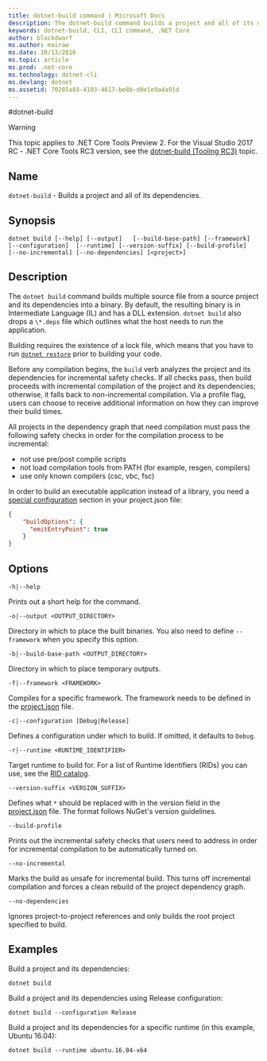 ```yaml
---
title: dotnet-build command | Microsoft Docs
description: The dotnet-build command builds a project and all of its dependencies. 
keywords: dotnet-build, CLI, CLI command, .NET Core
author: blackdwarf
ms.author: mairaw
ms.date: 10/13/2016
ms.topic: article
ms.prod: .net-core
ms.technology: dotnet-cli
ms.devlang: dotnet
ms.assetid: 70285a83-4103-4617-be8b-d0e1e9a4a91d
---
```


#dotnet-build

> [!WARNING]
> This topic applies to .NET Core Tools Preview 2. For the  Visual Studio 2017 RC - .NET Core Tools RC3 version,
> see the [dotnet-build (Tooling RC3)](../preview3/tools/dotnet-build.md) topic.

## Name 
`dotnet-build` - Builds a project and all of its dependencies. 

## Synopsis

`dotnet build [--help] [--output]  
    [--build-base-path] [--framework]  
    [--configuration]  [--runtime] [--version-suffix]
    [--build-profile]  [--no-incremental] [--no-dependencies]
    [<project>]`

## Description

The `dotnet build` command builds multiple source file from a source project and its dependencies into a binary. 
By default, the resulting binary is in Intermediate Language (IL) and has a DLL extension. 
`dotnet build` also drops a `\*.deps` file which outlines what the host needs to run the application.  

Building requires the existence of a lock file, which means that you have to run [`dotnet restore`](dotnet-restore.md) prior to building your code.

Before any compilation begins, the `build` verb analyzes the project and its dependencies for incremental safety checks.
If all checks pass, then build proceeds with incremental compilation of the project and its dependencies; 
otherwise, it falls back to non-incremental compilation. Via a profile flag, users can choose to receive additional 
information on how they can improve their build times.

All projects in the dependency graph that need compilation must pass the following safety checks in order for the 
compilation process to be incremental:
- not use pre/post compile scripts
- not load compilation tools from PATH (for example, resgen, compilers)
- use only known compilers (csc, vbc, fsc)

In order to build an executable application instead of a library, you need a [special configuration](project-json.md#emitentrypoint) section in your project.json file:

```json
{ 
    "buildOptions": {
      "emitEntryPoint": true
    }
}
```

## Options

`-h|--help`

Prints out a short help for the command.  

`-o|--output <OUTPUT_DIRECTORY>`

Directory in which to place the built binaries. You also need to define `--framework` when you specify this option.

`-b|--build-base-path <OUTPUT_DIRECTORY>`

Directory in which to place temporary outputs.

`-f|--framework <FRAMEWORK>`

Compiles for a specific framework. The framework needs to be defined in the [project.json](project-json.md#frameworks) file.

`-c|--configuration [Debug|Release]`

Defines a configuration under which to build.  If omitted, it defaults to `Debug`.

`-r|--runtime <RUNTIME_IDENTIFIER>`

Target runtime to build for. For a list of Runtime Identifiers (RIDs) you can use, see the [RID catalog](../rid-catalog.md). 

`--version-suffix <VERSION_SUFFIX>`

Defines what `*` should be replaced with in the version field in the [project.json](project-json.md#version) file. The format follows NuGet's version guidelines. 

`--build-profile`

Prints out the incremental safety checks that users need to address in order for incremental compilation to be automatically turned on.

`--no-incremental`

Marks the build as unsafe for incremental build. This turns off incremental compilation and forces a clean rebuild of the project dependency graph.

`--no-dependencies`

Ignores project-to-project references and only builds the root project specified to build.

## Examples

Build a project and its dependencies:

`dotnet build`

Build a project and its dependencies using Release configuration:

`dotnet build --configuration Release`

Build a project and its dependencies for a specific runtime (in this example, Ubuntu 16.04):

`dotnet build --runtime ubuntu.16.04-x64`